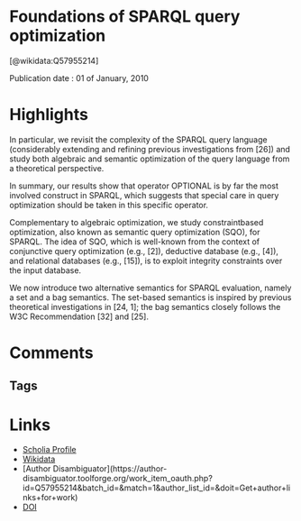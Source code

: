 
Foundations of SPARQL query optimization
========================================
  
  [@wikidata:Q57955214]  
  
Publication date : 01 of January, 2010  

# Highlights

In particular, we revisit the complexity of the SPARQL query language (considerably
extending and refining previous investigations from [26]) and study
both algebraic and semantic optimization of the query language
from a theoretical perspective.

In summary, our results show that operator OPTIONAL is by far the
most involved construct in SPARQL, which suggests that special
care in query optimization should be taken in this specific operator.

Complementary to algebraic optimization, we study constraintbased optimization, also known as semantic query optimization
(SQO), for SPARQL. The idea of SQO, which is well-known from
the context of conjunctive query optimization (e.g., [2]), deductive
database (e.g., [4]), and relational databases (e.g., [15]), is to exploit integrity constraints over the input database.

We now introduce two alternative semantics for SPARQL evaluation, namely a set and a bag semantics. The set-based semantics is
inspired by previous theoretical investigations in [24, 1]; the bag semantics closely follows the W3C Recommendation [32] and [25].


# Comments

## Tags

# Links
  
 * [Scholia Profile](https://scholia.toolforge.org/work/Q57955214)  
 * [Wikidata](https://www.wikidata.org/wiki/Q57955214)  
 * [Author Disambiguator](https://author-
disambiguator.toolforge.org/work_item_oauth.php?id=Q57955214&batch_id=&match=1&author_list_id=&doit=Get+author+links+for+work)  
 * [DOI](https://doi.org/10.1145/1804669.1804675)  
